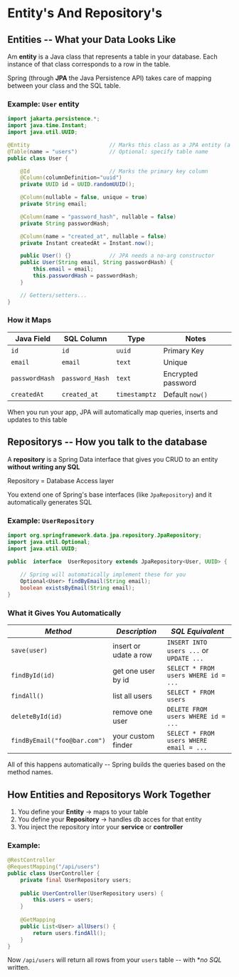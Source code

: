 # Entity's And Repository's

## Entities -- What your Data Looks Like
Am **entity** is a Java class that represents a table in your database.
Each instance of that class corresponds to a row in the table.

Spring (through **JPA** the Java Persistence API) takes care of mapping between your class and the SQL table.

### Example: `User` entity

```java
import jakarta.persistence.*;
import java.time.Instant;
import java.util.UUID;

@Entity                         // Marks this class as a JPA entity (a DB table)
@Table(name = "users")          // Optional: specify table name
public class User {

    @Id                         // Marks the primary key column
    @Column(columnDefinition="uuid")
    private UUID id = UUID.randomUUID();

    @Column(nullable = false, unique = true)
    private String email;

    @Column(name = "password_hash", nullable = false)
    private String passwordHash;

    @Column(name = "created_at", nullable = false)
    private Instant createdAt = Instant.now();

    public User() {}            // JPA needs a no-arg constructor
    public User(String email, String passwordHash) {
        this.email = email;
        this.passwordHash = passwordHash;
    }

    // Getters/setters...
}

```
### How it Maps

| **Java Field** | **SQL Column** | **Type**     | **Notes**          |
|----------------|----------------|--------------|--------------------|
| `id`           | `id`           | `uuid`       | Primary Key        |
| `email`        | `email`        | `text`       | Unique             |
| `passwordHash` | `password_Hash` | `text`       | Encrypted password |
| `createdAt`     | `created_at`    | `timestamptz` | Default `now()`     |

When you run your app, JPA will automatically map queries, inserts and updates to this table

## Repositorys -- How you talk to the database
A **repository** is a Spring Data interface that gives you CRUD to an entity **without writing any SQL**

Repository = Database Access layer

You extend one of Spring's base interfaces (like `JpaRepository`) and it automatically generates SQL

### Example: `UserRepository`

```java
import org.springframework.data.jpa.repository.JpaRepository;
import java.util.Optional;
import java.util.UUID;

public  interface  UserRepository extends JpaRepository<User, UUID> {
    
    // Spring will automatically implement these for you
    Optional<User> findByEmail(String email);
    boolean existsByEmail(String email);
}
```

### What it Gives You Automatically

| *Method*                    | *Description*         | *SQL Equivalent*                        |
|-----------------------------|-----------------------|-----------------------------------------|
| `save(user)`                | insert or udate a row | `INSERT INTO users ...` or `UPDATE ...` |
| `findById(id)`              | get one user by id    | `SELECT * FROM users WHERE id = ...`    |
| `findAll()`                 | list all users        | `SELECT * FROM users`                   |
| `deleteById(id)`            | remove one user       | `DELETE FROM users WHERE id = ...`      |
| `findByEmail("foo@bar.com")` | your custom finder    | `SELECT * FROM users WHERE email = ...`  |

All of this happens automatically -- Spring builds the queries based on the method names.

## How Entities and Repositorys Work Together
1. You define your **Entity** -> maps to your table
2. You define your **Repository** -> handles db acces for that entity
3. You inject the repository intor your **service** or **controller**

### Example:

```java
@RestController
@RequestMapping("/api/users")
public class UserController {
    private final UserRepository users;
    
    public UserController(UserRepository users) {
        this.users = users;
    }
    
    @GetMapping
    public List<User> allUsers() {
        return users.findAll();
    }
}
```
Now `/api/users` will return all rows from your `users` table -- with **no SQL* written.